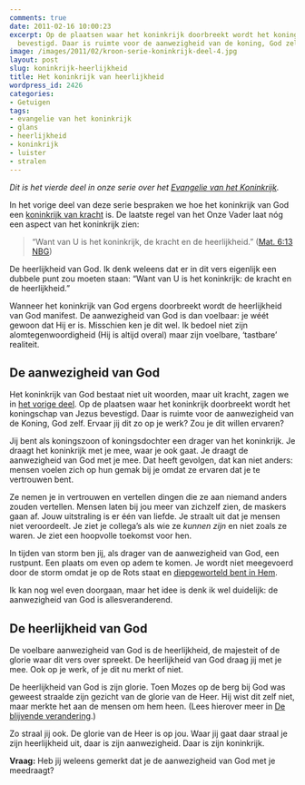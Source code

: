 ```yaml
---
comments: true
date: 2011-02-16 10:00:23
excerpt: Op de plaatsen waar het koninkrijk doorbreekt wordt het koningschap van Jezus
  bevestigd. Daar is ruimte voor de aanwezigheid van de koning, God zelf.
image: /images/2011/02/kroon-serie-koninkrijk-deel-4.jpg
layout: post
slug: koninkrijk-heerlijkheid
title: Het koninkrijk van heerlijkheid
wordpress_id: 2426
categories:
- Getuigen
tags:
- evangelie van het koninkrijk
- glans
- heerlijkheid
- koninkrijk
- luister
- stralen
---
```


_Dit is het vierde deel in onze serie over het [Evangelie van het Koninkrijk](/2011/01/19/welk-evangelie-verkondigen-wij/)._

In het vorige deel van deze serie bespraken we hoe het koninkrijk van God een [koninkrijk van kracht](/2011/02/09/koninkrijk-kracht/) is. De laatste regel van het Onze Vader laat nóg een aspect van het koninkrijk zien:


> “Want van U is het koninkrijk, de kracht en de heerlijkheid.” ([Mat. 6:13 NBG](http://www.biblija.net/biblija.cgi?m=mat+6:13&id16=1&l=nl&set=10))



De heerlijkheid van God. Ik denk weleens dat er in dit vers eigenlijk een dubbele punt zou moeten staan: “Want van U is het koninkrijk: de kracht en de heerlijkheid.”



Wanneer het koninkrijk van God ergens doorbreekt wordt de heerlijkheid van God manifest. De aanwezigheid van God is dan voelbaar: je wéét gewoon dat Hij er is. Misschien ken je dit wel. Ik bedoel niet zijn alomtegenwoordigheid (Hij is altijd overal) maar zijn voelbare, ‘tastbare’ realiteit.



## De aanwezigheid van God


Het koninkrijk van God bestaat niet uit woorden, maar uit kracht, zagen we in [het vorige deel](/2011/02/09/koninkrijk-kracht/). Op de plaatsen waar het koninkrijk doorbreekt wordt het koningschap van Jezus bevestigd. Daar is ruimte voor de aanwezigheid van de Koning, God zelf. Ervaar jij dit zo op je werk? Zou je dit willen ervaren?

Jij bent als koningszoon of koningsdochter een drager van het koninkrijk. Je draagt het koninkrijk met je mee, waar je ook gaat. Je draagt de aanwezigheid van God met je mee. Dat heeft gevolgen, dat kan niet anders: mensen voelen zich op hun gemak bij je omdat ze ervaren dat je te vertrouwen bent. 

Ze nemen je in vertrouwen en vertellen dingen die ze aan niemand anders zouden vertellen. Mensen laten bij jou meer van zichzelf zien, de maskers gaan af. Jouw uitstraling is er één van liefde. Je straalt uit dat je mensen niet veroordeelt. Je ziet je collega’s als wie ze _kunnen zijn_ en niet zoals ze waren. Je ziet een hoopvolle toekomst voor hen.

In tijden van storm ben jij, als drager van de aanwezigheid van God, een rustpunt. Een plaats om even op adem te komen. Je wordt niet meegevoerd door de storm omdat je op de Rots staat en [diepgeworteld bent in Hem](/2009/11/02/hoge-bomen-blijven-stevig-staan/).

Ik kan nog wel even doorgaan, maar het idee is denk ik wel duidelijk: de aanwezigheid van God is allesveranderend.



## De heerlijkheid van God


De voelbare aanwezigheid van God is de heerlijkheid, de majesteit of de glorie waar dit vers over spreekt. De heerlijkheid van God draag jij met je mee. Ook op je werk, of je dit nu merkt of niet.

De heerlijkheid van God is zijn glorie. Toen Mozes op de berg bij God was geweest straalde zijn gezicht van de glorie van de Heer. Hij wist dit zelf niet, maar merkte het aan de mensen om hem heen. (Lees hierover meer in [De blijvende verandering](/2010/10/20/de-blijvende-verandering/).)

Zo straal jij ook. De glorie van de Heer is op jou. Waar jij gaat daar straal je zijn heerlijkheid uit, daar is zijn aanwezigheid. Daar is zijn koninkrijk.

**Vraag:** Heb jij weleens gemerkt dat je de aanwezigheid van God met je meedraagt?
